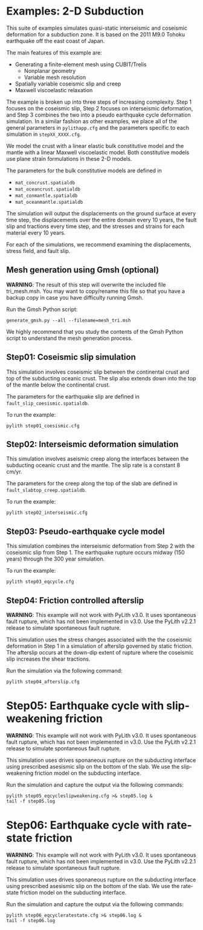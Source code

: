 # Examples: 2-D Subduction

This suite of examples simulates quasi-static interseismic and
coseismic deformation for a subduction zone. It is based on the 2011
M9.0 Tohoku earthquake off the east coast of Japan.

The main features of this example are:

* Generating a finite-element mesh using CUBIT/Trelis
  * Nonplanar geometry
  * Variable mesh resolution
* Spatially variable coseismic slip and creep
* Maxwell viscoelastic relaxation

The example is broken up into three steps of increasing
complexity. Step 1 focuses on the coseismic slip, Step 2 focuses on
interseismic deformation, and Step 3 combines the two into a pseudo
earthquake cycle deformation simulation. In a similar fashion as other
examples, we place all of the general parameters in `pylithapp.cfg` and
the parameters specific to each simulation in `stepXX_XXXX.cfg`.

We model the crust with a linear elastic bulk constitutive model and
the mantle with a linear Maxwell viscoelastic model. Both constitutive
models use plane strain formulations in these 2-D models.

The parameters for the bulk constitutive models are defined in
  * `mat_concrust.spatialdb`
  * `mat_oceancrust.spatialdb`
  * `mat_conmantle.spatialdb`
  * `mat_oceanmantle.spatialdb`

The simulation will output the displacements on the ground surface at
every time step, the displacements over the entire domain every 10
years, the fault slip and tractions every time step, and the stresses
and strains for each material every 10 years.

For each of the simulations, we recommend examining the displacements,
stress field, and fault slip.

## Mesh generation using Gmsh (optional)

**WARNING**: The result of this step will overwrite the included file
tri_mesh.msh. You may want to copy/rename this file so that you have a
backup copy in case you have difficulty running Gmsh.

Run the Gmsh Python script:
```
generate_gmsh.py --all --filename=mesh_tri.msh
```

We highly recommend that you study the contents of the Gmsh Python script
to understand the mesh generation process.

## Step01: Coseismic slip simulation

This simulation involves coseismic slip between the continental crust
and top of the subducting oceanic crust. The slip also extends down
into the top of the mantle below the continental crust.

The parameters for the earthquake slip are defined in
`fault_slip_coesismic.spatialdb`.

To run the example:
```
pylith step01_coesismic.cfg
```


## Step02: Interseismic deformation simulation

This simulation involves aseismic creep along the interfaces between
the subducting oceanic crust and the mantle. The slip rate is a
constant 8 cm/yr.

The parameters for the creep along the top of the slab are defined in 
`fault_slabtop_creep.spatialdb`.

To run the example:
```
pylith step02_interseismic.cfg
```

## Step03: Pseudo-earthquake cycle model

This simulation combines the interseismic deformation from Step 2
with the coseismic slip from Step 1. The earthquake rupture occurs
midway (150 years) through the 300 year simulation.

To run the example:
```
pylith step03_eqcycle.cfg
```

## Step04: Friction controlled afterslip

**WARNING**: This example will not work with PyLith v3.0. It uses
spontaneous fault rupture, which has not been implemented in v3.0. Use
the PyLith v2.2.1 release to simulate spontaneous fault rupture.

This simulation uses the stress changes associated with the the
coseismic deformation in Step 1 in a simulation of afterslip
governed by static friction. The afterslip occurs at the down-dip
extent of rupture where the coseismic slip increases the shear
tractions.

Run the simulation via the following command:
```
pylith step04_afterslip.cfg
```


# Step05: Earthquake cycle with slip-weakening friction

**WARNING**: This example will not work with PyLith v3.0. It uses
spontaneous fault rupture, which has not been implemented in v3.0. Use
the PyLith v2.2.1 release to simulate spontaneous fault rupture.

This simulation uses drives sponaneous rupture on the subducting
interface using prescribed asesismic slip on the bottom of the
slab. We use the slip-weakening friction model on the subducting
interface.

Run the simulation and capture the output via the following commands:
```
pylith step05_eqcycleslipweakening.cfg >& step05.log &
tail -f step05.log
```


# Step06: Earthquake cycle with rate-state friction

**WARNING**: This example will not work with PyLith v3.0. It uses
spontaneous fault rupture, which has not been implemented in v3.0. Use
the PyLith v2.2.1 release to simulate spontaneous fault rupture.

This simulation uses drives sponaneous rupture on the subducting
interface using prescribed asesismic slip on the bottom of the
slab. We use the rate-state friction model on the subducting
interface.

Run the simulation and capture the output via the following commands:
```
pylith step06_eqcycleratestate.cfg >& step06.log &
tail -f step06.log
```
